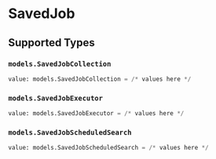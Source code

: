 # SavedJob


## Supported Types

### `models.SavedJobCollection`

```python
value: models.SavedJobCollection = /* values here */
```

### `models.SavedJobExecutor`

```python
value: models.SavedJobExecutor = /* values here */
```

### `models.SavedJobScheduledSearch`

```python
value: models.SavedJobScheduledSearch = /* values here */
```

